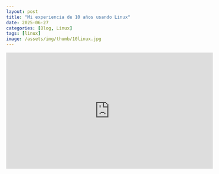 ```yaml
---
layout: post
title: "Mi experiencia de 10 años usando Linux"
date: 2025-06-27
categories: [Blog, Linux]
tags: [linux]
image: /assets/img/thumb/10linux.jpg
---
```




<iframe width="560" height="315" class="ytvideo" src="https://www.youtube-nocookie.com/embed/Ge5M9LYqbdo?si=s6KBDVWeLFTrfTvW" title="YouTube video player" frameborder="0" allow="accelerometer; autoplay; clipboard-write; encrypted-media; gyroscope; picture-in-picture; web-share" referrerpolicy="strict-origin-when-cross-origin" allowfullscreen></iframe>